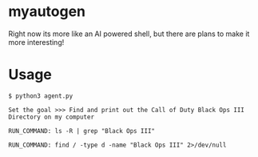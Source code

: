 # myautogen
Right now its more like an AI powered shell, but there are plans to make it more interesting!

# Usage
`$ python3 agent.py`
```
Set the goal >>> Find and print out the Call of Duty Black Ops III Directory on my computer

RUN_COMMAND: ls -R | grep "Black Ops III"

RUN_COMMAND: find / -type d -name "Black Ops III" 2>/dev/null
```